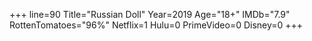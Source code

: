 +++
line=90
Title="Russian Doll"
Year=2019
Age="18+"
IMDb="7.9"
RottenTomatoes="96%"
Netflix=1
Hulu=0
PrimeVideo=0
Disney=0
+++

